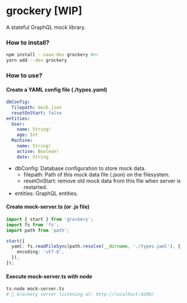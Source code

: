 # grockery \[**WIP**\]

A stateful GraphQL mock library.

### How to install?

```bash
npm install --save-dev grockery #or
yarn add --dev grockery
```

### How to use?

#### Create a YAML config file (./types.yaml)

```YAML
dbConfig:
  filepath: mock.json
  resetOnStart: false
entities:
  User:
    name: String!
    age: Int
  Machine:
    name: String!
    active: Boolean!
    date: String
```

- dbConfig: Database configuration to store mock data.
  - filepath: Path of this mock data file (.json) on the filesystem.
  - resetOnStart: remove old mock data from this file when server is restarted.
- entities: GraphQL entities.

#### Create mock-server.ts (or .js file)

```ts
import { start } from 'grockery';
import fs from 'fs';
import path from 'path';

start({
  yaml: fs.readFileSync(path.resolve(__dirname, './types.yaml'), {
    encoding: 'utf-8',
  }),
});
```

#### Execute mock-server.ts with node

```bash
ts-node mock-server.ts
# 🚀 Grockery server listening at: http://localhost:4200/
```
